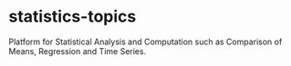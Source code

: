 # statistics-topics
Platform for Statistical Analysis and Computation such as Comparison of Means, Regression and Time Series.
